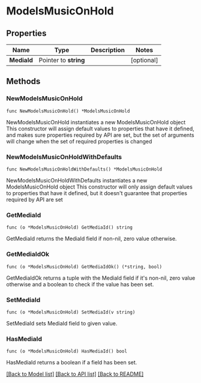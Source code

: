 # ModelsMusicOnHold

## Properties

Name | Type | Description | Notes
------------ | ------------- | ------------- | -------------
**MediaId** | Pointer to **string** |  | [optional] 

## Methods

### NewModelsMusicOnHold

`func NewModelsMusicOnHold() *ModelsMusicOnHold`

NewModelsMusicOnHold instantiates a new ModelsMusicOnHold object
This constructor will assign default values to properties that have it defined,
and makes sure properties required by API are set, but the set of arguments
will change when the set of required properties is changed

### NewModelsMusicOnHoldWithDefaults

`func NewModelsMusicOnHoldWithDefaults() *ModelsMusicOnHold`

NewModelsMusicOnHoldWithDefaults instantiates a new ModelsMusicOnHold object
This constructor will only assign default values to properties that have it defined,
but it doesn't guarantee that properties required by API are set

### GetMediaId

`func (o *ModelsMusicOnHold) GetMediaId() string`

GetMediaId returns the MediaId field if non-nil, zero value otherwise.

### GetMediaIdOk

`func (o *ModelsMusicOnHold) GetMediaIdOk() (*string, bool)`

GetMediaIdOk returns a tuple with the MediaId field if it's non-nil, zero value otherwise
and a boolean to check if the value has been set.

### SetMediaId

`func (o *ModelsMusicOnHold) SetMediaId(v string)`

SetMediaId sets MediaId field to given value.

### HasMediaId

`func (o *ModelsMusicOnHold) HasMediaId() bool`

HasMediaId returns a boolean if a field has been set.


[[Back to Model list]](../README.md#documentation-for-models) [[Back to API list]](../README.md#documentation-for-api-endpoints) [[Back to README]](../README.md)


